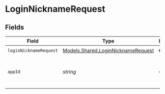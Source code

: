 # LoginNicknameRequest


## Fields

| Field                                                                             | Type                                                                              | Required                                                                          | Description                                                                       | Example                                                                           |
| --------------------------------------------------------------------------------- | --------------------------------------------------------------------------------- | --------------------------------------------------------------------------------- | --------------------------------------------------------------------------------- | --------------------------------------------------------------------------------- |
| `loginNicknameRequest`                                                            | [Models.Shared.LoginNicknameRequest](../../models/shared/LoginNicknameRequest.md) | :heavy_check_mark:                                                                | N/A                                                                               |                                                                                   |
| `appId`                                                                           | *string*                                                                          | :heavy_minus_sign:                                                                | N/A                                                                               | app-af469a92-5b45-4565-b3c4-b79878de67d2                                          |